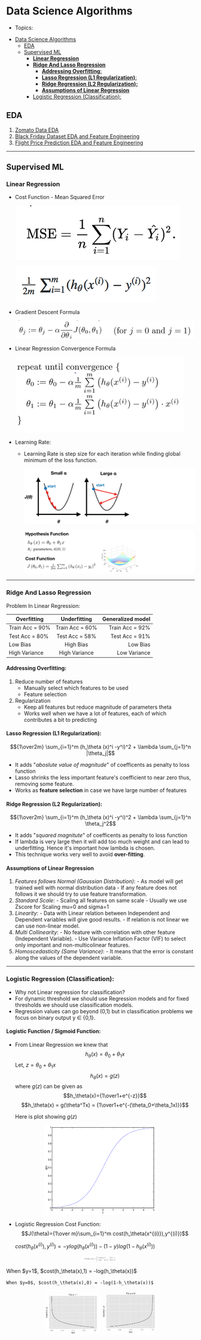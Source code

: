 # Data Science Algorithms
* Topics:
- [Data Science Algorithms](#data-science-algorithms)
	- [EDA](#eda)
	- [Supervised ML](#supervised-ml)
		- [**Linear Regression**](#linear-regression)
		- [**Ridge And Lasso Regression**](#ridge-and-lasso-regression)
			- [**Addressing Overfitting**:](#addressing-overfitting)
			- [**Lasso Regression (L1 Regularization)**:](#lasso-regression-l1-regularization)
			- [**Ridge Regression (L2 Regularization):**](#ridge-regression-l2-regularization)
			- [**Assumptions of Linear Regression**](#assumptions-of-linear-regression)
		- [Logistic Regression (Classification):](#logistic-regression-classification)

## **EDA**
  1. [Zomato Data EDA](https://github.com/desai-nitin/DataScience/blob/main/EDA_Zomato_Dataset.ipynb)
  2. [Black Friday Dataset EDA and Feature Engineering](https://github.com/desai-nitin/DataScience/blob/main/EDA_And_Feature_Engineering_Black_Friday_Dataset.ipynb)
  3. [Flight Price Prediction EDA and Feature Engineering](https://github.com/desai-nitin/DataScience/blob/main/EDA_And_Feature_Engineering_For_Flight_Price_Prediction.ipynb)
   
 ****
## **Supervised ML**
### **Linear Regression**
   - Cost Function - Mean Squared Error

		![Gradient Descent](https://github.com/desai-nitin/DataScience/blob/main/readme_images/mse1.png)

		![Gradient Descent](https://github.com/desai-nitin/DataScience/blob/main/readme_images/mse2.png)

   - Gradient Descent Formula
		
		![Gradient Descent](https://github.com/desai-nitin/DataScience/blob/main/readme_images/gradient_descent.png)
	
   - Linear Regression Convergence Formula
		
		![Linear Regression Convergence](https://github.com/desai-nitin/DataScience/blob/main/readme_images/LRConvergence.png)	

   - Learning Rate:
		- Learning Rate is step size for each iteration while finding global minimum of the loss function.

			![Learning Rate](https://github.com/desai-nitin/DataScience/blob/main/readme_images/LearningRate1.png)

			![Learning Rate View](https://github.com/desai-nitin/DataScience/blob/main/readme_images/LearningRateView.png)
 ****
### **Ridge And Lasso Regression**

Problem In Linear Regression: 

| Overfitting     | Underfitting    | Generalized model |
| --------------- |:---------------:| -----------------:|
| Train Acc = 90% | Train Acc = 60% | Train Acc = 92%   |
| Test Acc = 80%  | Test Acc = 58% | Test Acc = 91%   |
| Low Bias        | High Bias       | Low Bias          |
| High Variance   | High Variance   | Low Variance      |


#### **Addressing Overfitting**:
  1. Reduce number of features
        - Manually select which features to be used
        - Feature selection
  2. Regularization
        - Keep all features but reduce magnitude of parameters theta 
        - Works well when we have a lot of features, each of which contributes a bit to predicting 
  
#### **Lasso Regression (L1 Regularization)**:
$${1\over2m} \sum_{i=1}^m (h_\theta (x)^i -y^i)^2 + \lambda \sum_{j=1}^n |\theta_j|$$
   
 - It adds "*aboslute value of magnitude*" of coefficents as penalty to loss function
  - Lasso shrinks the less important feature's coefficient to near zero thus, removing some feature.
  - Works as **feature selection** in case we have large number of features


#### **Ridge Regression (L2 Regularization):**
 $${1\over2m} \sum_{i=1}^m (h_\theta (x)^i -y^i)^2 + \lambda \sum_{j=1}^n \theta_j^2$$
  - It adds "*squared magnitute*" of coefficents as penalty to loss function
  - If lambda is very large then it will add too much weight and can lead to underfitting. Hence it's important how lambda is chosen.
  - This technique works very well to avoid **over-fitting**.

#### **Assumptions of Linear Regression**
  1. *Features follows Normal (Gaussian Distribution)*:
    		- As model will get trained well with normal distribution data
    		- If any feature does not follows it we should try to use feature transformation.
  2. *Standard Scale*:
    		- Scaling all features on same scale
    		- Usually we use Zscore for Scaling mu=0 and sigma=1
  3. *Linearity*:
    		- Data with Linear relation between Independent and Dependent variables  will give good results.
    		- If relation is not linear we can use non-linear model.
  4. *Multi Collinearity*:
    		- No feature with correlation with other feature (Independent Variable).
    		- Use Variance Inflation Factor (VIF) to select only important and non-multicolinear features.
  5. *Homoscedasticity (Same Variance)*:
    		- It means that the error is constant along the values of the dependent variable.
 ***
### Logistic Regression (Classification):

  - Why not Linear regression for classification?
  - For dynamic threshold we should use Regression models and for fixed  thresholds we should use classification models.
  - Regression values can go beyond (0,1) but in classification problems we focus on binary output y ∈ {0,1}.

#### Logistic Function / Sigmoid Function:
  - From Linear Regression we knew that
  	$$h_\theta(x) = \theta_0+\theta_1x$$
	Let, $z=\theta_0+\theta_1x$  
	$$h_\theta(x)=g(z)$$ 
	where $g(z)$ can be given as 
	$$h_\theta(x)={1\over1+e^{-z}}$$
	$$h_\theta(x) = g(\theta^Tx) = {1\over1+e^{-(\theta_0+\theta_1x)}}$$   
  	

	Here is plot showing $g(z)$

<p align="center">
	<img alt=Sigmoid src=https://github.com/desai-nitin/DataScience/blob/main/readme_images/Sigmoid.PNG>
</p>

  - Logistic Regression Cost Function:
	$$J(\theta)={1\over m}\sum_{i=1}^m cost(h_\theta(x^{(i)}),y^{(i)})$$
		
	$cost(h_\theta(x^{(i)}),y^{(i)}) = -y log(h_\theta(x^{(i)})) - (1-y) log(1-h_\theta(x^{(i)}))$
<p align="center">
	<img alt=logcost style="width:100px;" src=https://github.com/desai-nitin/DataScience/blob/main/readme_images/LogCost.png >
</p>
	When $y=1$, $cost(h_\theta(x),1) = -log(h_\theta(x))$ 

	When $y=0$,	$cost(h_\theta(x),0) = -log(1-h_\theta(x))$ 

<p align="center">
	<img alt=y1 style="width:150px;" src=https://github.com/desai-nitin/DataScience/blob/main/readme_images/cost_y%3D1.png>
	<img alt=y0 style="width:150px;" src=https://github.com/desai-nitin/DataScience/blob/main/readme_images/cost_y%3D0.png>
</p>

